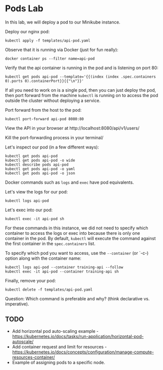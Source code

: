 # Pods Lab

In this lab, we will deploy a pod to our Minikube instance.

Deploy our nginx pod:

    kubectl apply -f templates/api-pod.yaml

Observe that it is running via Docker (just for fun really):

    docker container ps --filter name=api-pod

Verify that the api container is running in the pod and is listening on port 80:

    kubectl get pods api-pod --template='{{(index (index .spec.containers 0).ports 0).containerPort}}{{"\n"}}'

If all you need to work on is a single pod, then you can just deploy the pod, then port forward from the machine `kubectl` is running on to access the pod outside the cluster without deploying a service.

Port forward from the host to the pod:

    kubectl port-forward api-pod 8080:80

View the API in your browser at http://localhost:8080/api/v1/users/

Kill the port-forwarding process in your terminal/

Let's inspect our pod (in a few different ways):

    kubectl get pods api-pod
    kubectl get pods api-pod -o wide
    kubectl describe pods api-pod
    kubectl get pods api-pod -o yaml
    kubectl get pods api-pod -o json

Docker commands such as `logs` and `exec` have pod equivalents.

Let's view the logs for our pod:

    kubectl logs api-pod

Let's exec into our pod:

    kubectl exec -it api-pod sh

For these commands in this instance, we did not need to specify which container to access the logs or exec into because there is only one container in the pod. By default, `kubectl` will execute the command against the first container in the `spec.containers` list. 

To specify which pod you want to access, use the `--container` (or `-c-) option along with the container name:

    kubectl logs api-pod --container training-api --follow
    kubectl exec -it api-pod --container training-api sh

Finally, remove your pod:

    kubectl delete -f templates/api-pod.yaml

Question: Which command is preferable and why? (think declarative vs. imperative).

## TODO

 - Add horizontal pod auto-scaling example - https://kubernetes.io/docs/tasks/run-application/horizontal-pod-autoscale/
 - Add container request and limit for resources - https://kubernetes.io/docs/concepts/configuration/manage-compute-resources-container/
 - Example of assigning pods to a specific node.